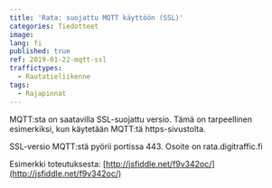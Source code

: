 ```yaml
---
title: 'Rata: suojattu MQTT käyttöön (SSL)'
categories: Tiedotteet
image: 
lang: fi
published: true
ref: 2019-01-22-mqtt-ssl
traffictypes:
  - Rautatieliikenne
tags:
  - Rajapinnat
---
```


MQTT:sta on saatavilla SSL-suojattu versio. Tämä on tarpeellinen esimerkiksi, kun käytetään MQTT:tä https-sivustolta.

SSL-versio MQTT:stä pyörii portissa 443. Osoite on rata.digitraffic.fi

Esimerkki toteutuksesta: [http://jsfiddle.net/f9v342oc/](http://jsfiddle.net/f9v342oc/)